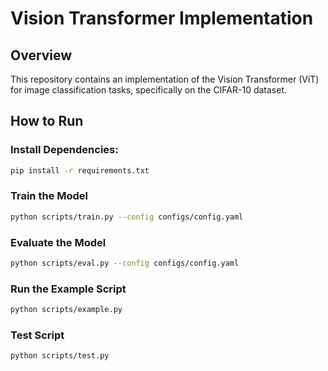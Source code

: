# Vision Transformer Implementation

## Overview
This repository contains an implementation of the Vision Transformer (ViT) for image classification tasks, specifically on the CIFAR-10 dataset.

## How to Run

### Install Dependencies:
```bash
pip install -r requirements.txt
```

### Train the Model
```bash
python scripts/train.py --config configs/config.yaml
```

### Evaluate the Model
```bash
python scripts/eval.py --config configs/config.yaml
```

### Run the Example Script
```bash
python scripts/example.py
```

### Test Script
```bash
python scripts/test.py
```
